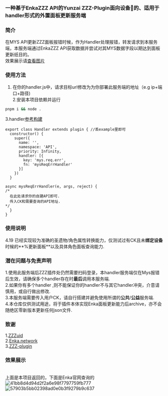 ### 一种基于EnkaZZZ API的Yunzai ZZZ-Plugin面向设备🐎的、适用于handler形式的外置面板更新服务端  
### 简介  
在MYS API更新ZZZ面板报错时候，作为Handler处理报错，转发请求到本服务端，本服务端通过EnkaZZZ API获取数据并尝试对其MYS数据字段以期达到面板更新纸目的。    
效果展示请[查看图片](#section1) 
### 使用方法
1. 在你的handler.js中，请求目标url修改为为你部署此服务端的地址（e.g ip+端口+路径)  
2.安装本项目依赖并运行  
```bash
pnpm i && node .
```
3.handler[参考构建](https://github.com/XuF163/ZZZ-Enka-MYS-Server/blob/master/%E6%94%BEexample%E4%B8%8B%E9%9D%A2.js)  
```  
export class Handler extends plugin { //丢example里即可  
  constructor() {
    super({
      name: '',
      namespace: 'API',
      priority: Infinity,
      handler: [{
        key: 'mys.req.err',
        fn: 'mysReqErrHandler'
      }]
    })
  }

async mysReqErrHandler(e, args, reject) {
/*
  在此处请求你的自建API即可.
  传入CK和需要查询的API地址.
*/
  }
}

```
### 使用说明  
4.19 已经实现较为准确的圣遗物/角色属性转换能力，仅测试过有CK且未**绑定设备**时候的**%更新面板**以及具体角色面板查询能力.  

### 潜在问题与免责声明  
1.使用此服务端后ZZZ插件处仍然需要扫码登录，本handler服务端仅在Mys报错后生效，请确保多个handler存在时**最后**调用本服务端.  
2.如果你有多个handler ,则不能保证你的handler不与其它handler冲突，介意请慎用，或自行做出修改.  
3.本服务端需要传入用户CK，请自行搭建并避免使用所谓的**公共**/**公益**服务端.  
4.本仓库仅供测试用途，将于插件本体实现Enka面板更新能力后archive，亦不会随绝区零新版本更新任何json文件.  

### 致谢  
1.[ZZZuid](https://github.com/ZZZure/ZZZeroUID)  
2.[Enka.network](Enka.network)  
3.[ZZZ-plugin](https://github.com/ZZZure/ZZZ-Plugin)  

### 效果展示  
<a id="section1"></a>  
上面是本项目返回的，下面是Enka官网查询的
![41bb8d4d94d2f2a6e98f7797759fb777](https://github.com/user-attachments/assets/c4a1f06b-1052-470f-b183-517e5caabe96)
![57903b5bb02398ad0e0b3f9279b9c637](https://github.com/user-attachments/assets/8f740766-74aa-427d-86d1-7eddef605447)
